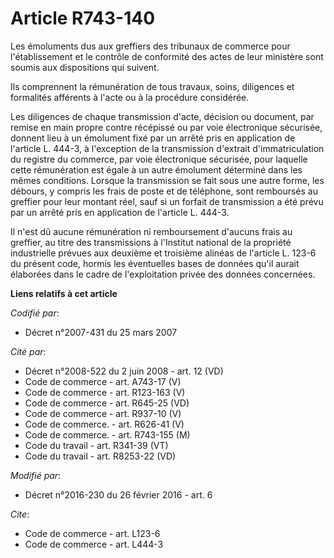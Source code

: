 # Article R743-140

Les émoluments dus aux greffiers des tribunaux de commerce pour l'établissement et le contrôle de conformité des actes de
leur ministère sont soumis aux dispositions qui suivent. 

Ils comprennent la rémunération de tous travaux, soins, diligences et formalités afférents à l'acte ou à la procédure
considérée. 

Les diligences de chaque transmission d'acte, décision ou document, par remise en main propre contre récépissé ou par voie
électronique sécurisée, donnent lieu à un émolument fixé par un arrêté pris en application de l'article L. 444-3, à
l'exception de la transmission d'extrait d'immatriculation du registre du commerce, par voie électronique sécurisée, pour
laquelle cette rémunération est égale à un autre émolument déterminé dans les mêmes conditions. Lorsque la transmission se
fait sous une autre forme, les débours, y compris les frais de poste et de téléphone, sont remboursés au greffier pour leur
montant réel, sauf si un forfait de transmission a été prévu par un arrêté pris en application de l'article L. 444-3. 

Il n'est dû aucune rémunération ni remboursement d'aucuns frais au greffier, au titre des transmissions à l'Institut national
de la propriété industrielle prévues aux deuxième et troisième alinéas de l'article L. 123-6 du présent code, hormis les
éventuelles bases de données qu'il aurait élaborées dans le cadre de l'exploitation privée des données concernées.

**Liens relatifs à cet article**

_Codifié par_:

  - Décret n°2007-431 du 25 mars 2007

_Cité par_:

  - Décret n°2008-522 du 2 juin 2008 - art. 12 (VD)
  - Code de commerce - art. A743-17 (V)
  - Code de commerce - art. R123-163 (V)
  - Code de commerce - art. R645-25 (VD)
  - Code de commerce - art. R937-10 (V)
  - Code de commerce. - art. R626-41 (V)
  - Code de commerce. - art. R743-155 (M)
  - Code du travail - art. R341-39 (VT)
  - Code du travail - art. R8253-22 (VD)

_Modifié par_:

  - Décret n°2016-230 du 26 février 2016 - art. 6

_Cite_:

  - Code de commerce - art. L123-6
  - Code de commerce - art. L444-3
